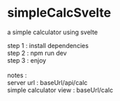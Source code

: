 # simpleCalcSvelte
a simple calculator using svelte


step 1 : install dependencies\
step 2 : npm run dev\
step 3 : enjoy\
\
notes : \
server url : baseUrl/api/calc\
simple calculator view : baseUrl/calc
